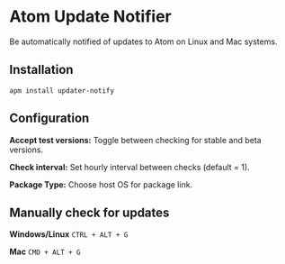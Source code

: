 # Atom Update Notifier

Be automatically notified of updates to Atom on Linux and Mac systems.

## Installation

    apm install updater-notify

## Configuration
**Accept test versions:** Toggle between checking for stable and beta versions.

**Check interval:** Set hourly interval between checks (default = 1).

**Package Type:** Choose host OS for package link.

## Manually check for updates


**Windows/Linux** `CTRL + ALT + G`

**Mac** `CMD + ALT + G`
